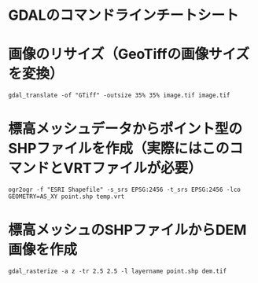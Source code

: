 GDALのコマンドラインチートシート
===============================

# 画像のリサイズ（GeoTiffの画像サイズを変換）
```
gdal_translate -of "GTiff" -outsize 35% 35% image.tif image.tif
```

# 標高メッシュデータからポイント型のSHPファイルを作成（実際にはこのコマンドとVRTファイルが必要）
```
ogr2ogr -f "ESRI Shapefile" -s_srs EPSG:2456 -t_srs EPSG:2456 -lco GEOMETRY=AS_XY point.shp temp.vrt
```

# 標高メッシュのSHPファイルからDEM画像を作成
```
gdal_rasterize -a z -tr 2.5 2.5 -l layername point.shp dem.tif
```